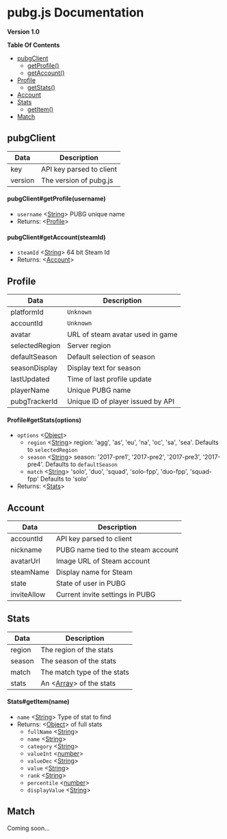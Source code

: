 # pubg.js Documentation
**Version 1.0**

**Table Of Contents**
- [pubgClient](#pubgclient)
    * [getProfile()](#pubgclientgetprofileusername)
    * [getAccount()](#pubgclientgetaccountsteamid)
- [Profile](#profile)
    * [getStats()](#profilegetstatsoptions)
- [Account](#account)
- [Stats](#stats)
    * [getItem()](#statsgetitemname)
- [Match](#match)


## pubgClient
| Data    | Description              |
|---------|--------------------------|
| key     | API key parsed to client |
| version | The version of pubg.js   |

#### pubgClient#getProfile(username)
- `username` <[String]> PUBG unique name
- Returns: <[Profile]>

#### pubgClient#getAccount(steamId)
- `steamId` <[String]> 64 bit Steam Id
- Returns: <[Account]>

## Profile
| Data           | Description                       |
|----------------|-----------------------------------|
| platformId     | `Unknown`                         |
| accountId      | `Unknown`                         |
| avatar         | URL of steam avatar used in game  |
| selectedRegion | Server region                     |
| defaultSeason  | Default selection of season       |
| seasonDisplay  | Display text for season           |
| lastUpdated    | Time of last profile update       |
| playerName     | Unique PUBG name                  |
| pubgTrackerId  | Unique ID of player issued by API |

#### Profile#getStats(options)
- `options` <[Object]>
    - `region` <[String]> region: 'agg', 'as', 'eu', 'na', 'oc', 'sa', 'sea'. Defaults to `selectedRegion`
    - `season` <[String]> season: '2017-pre1', '2017-pre2', '2017-pre3', '2017-pre4'. Defaults to `defaultSeason`
    - `match` <[String]> 'solo', 'duo', 'squad', 'solo-fpp', 'duo-fpp', 'squad-fpp' Defaults to 'solo'
- Returns: <[Stats]>

## Account
| Data        | Description                         |
|-------------|-------------------------------------|
| accountId   | API key parsed to client            |
| nickname    | PUBG name tied to the steam account |
| avatarUrl   | Image URL of Steam account          |
| steamName   | Display name for Steam              |
| state       | State of user in PUBG               |
| inviteAllow | Current invite settings in PUBG     |

## Stats
| Data   | Description                 |
|--------|-----------------------------|
| region | The region of the stats     |
| season | The season of the stats     |
| match  | The match type of the stats |
| stats  | An <[Array]> of the stats   |

#### Stats#getItem(name)
- `name` <[String]> Type of stat to find
- Returns: <[Object]> of full stats
    - `fullName` <[String]>
    - `name` <[String]>
    - `category` <[String]>
    - `valueInt` <[number]>
    - `valueDec` <[String]>
    - `value` <[String]>
    - `rank` <[String]>
    - `percentile` <[number]>
    - `displayValue` <[String]>

## Match
Coming soon...


[String]: https://developer.mozilla.org/en-US/docs/Web/JavaScript/Reference/Global_Objects/String "String"
[Object]: https://developer.mozilla.org/en-US/docs/Web/JavaScript/Reference/Global_Objects/Object "Object"
[Array]: https://developer.mozilla.org/en-US/docs/Web/JavaScript/Reference/Global_Objects/Array "Array"
[number]: https://developer.mozilla.org/en-US/docs/Web/JavaScript/Data_structures#Number_type "Number"

[Profile]: #profile "Profile"
[Account]: #account "Account"
[Stats]: #stats "Stats"
[Match]: mMatch "Match"